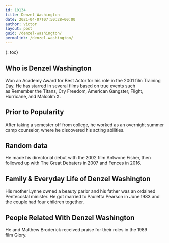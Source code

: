 ```yaml
---
id: 10134
title: Denzel Washington
date: 2021-04-07T07:50:28+00:00
author: victor
layout: post
guid: /denzel-washington/
permalink: /denzel-washington/
---
```



{: toc}


## Who is Denzel Washington



Won an Academy Award for Best Actor for his role in the 2001 film Training Day. He has starred in several films based on true events such as Remember the Titans, Cry Freedom, American Gangster, Flight, Hurricane, and Malcolm X. 

                
                
                
## Prior to Popularity



After taking a semester off from college, he worked as an overnight summer camp counselor, where he discovered his acting abilities.

                
                
                
## Random data



He made his directorial debut with the 2002 film Antwone Fisher, then followed up with The Great Debaters in 2007 and Fences in 2016. 

                
                
                
## Family & Everyday Life of Denzel Washington



His mother Lynne owned a beauty parlor and his father was an ordained Pentecostal minister. He got married to Pauletta Pearson in June 1983 and the couple had four children together.

                
                
                
## People Related With Denzel Washington



He and Matthew Broderick received praise for their roles in the 1989 film Glory. 

                
              
            
          
          
          